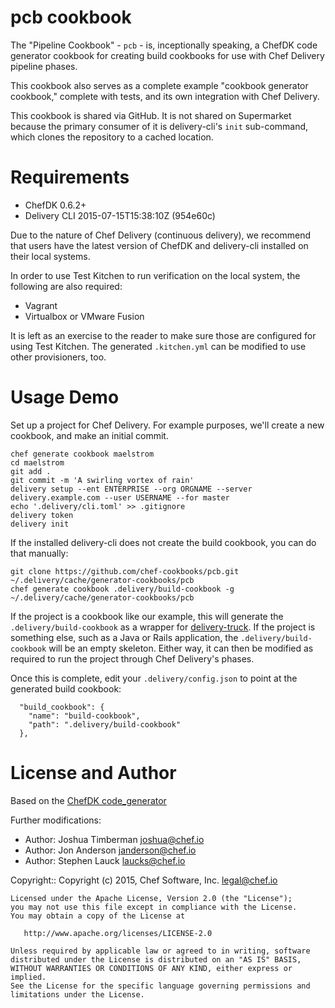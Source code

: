 # pcb cookbook

The "Pipeline Cookbook" - `pcb` - is, inceptionally speaking, a ChefDK code generator cookbook for creating build cookbooks for use with Chef Delivery pipeline phases.

This cookbook also serves as a complete example "cookbook generator cookbook," complete with tests, and its own integration with Chef Delivery.

This cookbook is shared via GitHub. It is not shared on Supermarket because the primary consumer of it is  delivery-cli's `init` sub-command, which clones the repository to a cached location.

# Requirements

- ChefDK 0.6.2+
- Delivery CLI 2015-07-15T15:38:10Z (954e60c)

Due to the nature of Chef Delivery (continuous delivery), we recommend that users have the latest version of ChefDK and delivery-cli installed on their local systems.

In order to use Test Kitchen to run verification on the local system, the following are also required:

- Vagrant
- Virtualbox or VMware Fusion

It is left as an exercise to the reader to make sure those are configured for using Test Kitchen. The generated `.kitchen.yml` can be modified to use other provisioners, too.

# Usage Demo

Set up a project for Chef Delivery. For example purposes, we'll create a new cookbook, and make an initial commit.

```
chef generate cookbook maelstrom
cd maelstrom
git add .
git commit -m 'A swirling vortex of rain'
delivery setup --ent ENTERPRISE --org ORGNAME --server delivery.example.com --user USERNAME --for master
echo '.delivery/cli.toml' >> .gitignore
delivery token
delivery init
```

If the installed delivery-cli does not create the build cookbook, you can do that manually:

```
git clone https://github.com/chef-cookbooks/pcb.git ~/.delivery/cache/generator-cookbooks/pcb
chef generate cookbook .delivery/build-cookbook -g ~/.delivery/cache/generator-cookbooks/pcb
```

If the project is a cookbook like our example, this will generate the `.delivery/build-cookbook` as a wrapper for [delivery-truck](https://github.com/opscode-cookbooks/delivery-truck). If the project is something else, such as a Java or Rails application, the `.delivery/build-cookbook` will be an empty skeleton. Either way, it can then be modified as required to run the project through Chef Delivery's phases.

Once this is complete, edit your `.delivery/config.json` to point at the generated build cookbook:
```
  "build_cookbook": {
    "name": "build-cookbook",
    "path": ".delivery/build-cookbook"
  },
```

# License and Author

Based on the [ChefDK code_generator](https://github.com/chef/chef-dk/tree/master/lib/chef-dk/skeletons/code_generator)

Further modifications:

- Author: Joshua Timberman <joshua@chef.io>
- Author: Jon Anderson <janderson@chef.io>
- Author: Stephen Lauck <laucks@chef.io>

Copyright:: Copyright (c) 2015, Chef Software, Inc. <legal@chef.io>

    Licensed under the Apache License, Version 2.0 (the "License");
    you may not use this file except in compliance with the License.
    You may obtain a copy of the License at

       http://www.apache.org/licenses/LICENSE-2.0

    Unless required by applicable law or agreed to in writing, software
    distributed under the License is distributed on an "AS IS" BASIS,
    WITHOUT WARRANTIES OR CONDITIONS OF ANY KIND, either express or implied.
    See the License for the specific language governing permissions and
    limitations under the License.
